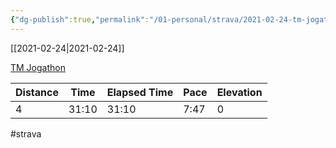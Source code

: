 ```yaml
---
{"dg-publish":true,"permalink":"/01-personal/strava/2021-02-24-tm-jogathon/"}
---
```



[[2021-02-24\|2021-02-24]]

[TM Jogathon](https://www.strava.com/activities/4845299766)

| Distance | Time  | Elapsed Time | Pace | Elevation |
| -------- | ----- | ------------ | ---- | --------- |
| 4        | 31:10 | 31:10        | 7:47 | 0         |




#strava
